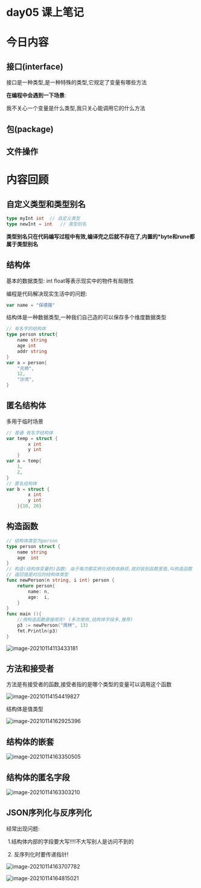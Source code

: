 # day05 课上笔记

# 今日内容

## 接口(interface)

接口是一种类型,是一种特殊的类型,它规定了变量有哪些方法

**在编程中会遇到一下场景**:

我不关心一个变量是什么类型,我只关心能调用它的什么方法

## 包(package)

## 文件操作



# 内容回顾

## 自定义类型和类型别名

```go
type myInt int  // 自定义类型
type newInt = int	// 类型别名
```

**类型别名只在代码编写过程中有效,编译完之后就不存在了,内置的*byte和rune都属于类型别名**

## 结构体

基本的数据类型: int float等表示现实中的物件有局限性

编程是代码解决现实生活中的问题:

```go
var name = "保德路"
```

结构体是一种数据类型,一种我们自己造的可以保存多个维度数据类型

```go
// 有名字的结构体
type person struct{
    name string
    age int
    addr string
}
var a = person{
    "元帅",
    12,
    "沙河",
}
```



## 匿名结构体

多用于临时场景

```go
// 普通 有名字结构体
var temp = struct {
		x int
		y int
	}
var a = temp{
    1,
    2,
}
// 匿名结构体
var b = struct {
		x int
		y int
	}{10, 20}
```



## 构造函数

```go
// 结构体类型为person
type person struct {
	name string
	age  int
}
// 构造(结构体变量的)函数: 由于每次都实例化结构体麻烦,故封装到函数里面,叫构造函数
// 返回值是对应的结构体类型
func newPerson(n string, i int) person {
	return person{
		name: n,
		age:  i,
	}
}
func main (){
    //用构造函数直接用完! (多次使用,结构体字段多,推荐)
    p3 := newPerson("周林", 13) 
	fmt.Println(p3)
}
```

![image-20210114113433181](D:\Go\src\chentianxiang.vip\studygo\day05\README.assets\image-20210114113433181.png)

## 方法和接受者

方法是有接受者的函数,接受者指的是哪个类型的变量可以调用这个函数

![image-20210114154419827](D:\Go\src\chentianxiang.vip\studygo\day05\README.assets\image-20210114154419827.png)

结构体是值类型

![image-20210114162925396](D:\Go\src\chentianxiang.vip\studygo\day05\README.assets\image-20210114162925396.png)

## 结构体的嵌套

![image-20210114163350505](D:\Go\src\chentianxiang.vip\studygo\day05\README.assets\image-20210114163350505.png)

## 结构体的匿名字段

![image-20210114163303210](D:\Go\src\chentianxiang.vip\studygo\day05\README.assets\image-20210114163303210.png)

## JSON序列化与反序列化

 经常出现问题:

​	1.结构体内部的字段要大写!!!!不大写别人是访问不到的

​	2. 反序列化时要传递指针!

![image-20210114163707782](D:\Go\src\chentianxiang.vip\studygo\day05\README.assets\image-20210114163707782.png)

![image-20210114164815021](D:\Go\src\chentianxiang.vip\studygo\day05\README.assets\image-20210114164815021.png)